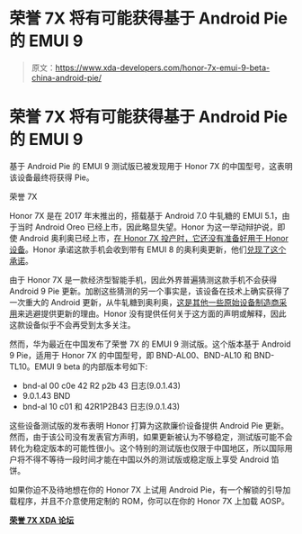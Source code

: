 # 荣誉 7X 将有可能获得基于 Android Pie 的 EMUI 9

> 原文：<https://www.xda-developers.com/honor-7x-emui-9-beta-china-android-pie/>

# 荣誉 7X 将有可能获得基于 Android Pie 的 EMUI 9

基于 Android Pie 的 EMUI 9 测试版已被发现用于 Honor 7X 的中国型号，这表明该设备最终将获得 Pie。

荣誉 7X

Honor 7X 是在 2017 年末推出的，搭载基于 Android 7.0 牛轧糖的 EMUI 5.1，由于当时 Android Oreo 已经上市，因此略显失望。Honor 为这一举动辩护说，即使 Android 奥利奥已经上市，[在 Honor 7X 投产时，它还没有准备好用于 Honor 设备](https://www.xda-developers.com/honor-8-android-oreo-honor-7x-nougat/)。Honor 承诺这款手机会收到带有 EMUI 8 的奥利奥更新，他们[兑现了这个承诺](https://www.xda-developers.com/honor-7x-android-oreo-update-us/)。

由于 Honor 7X 是一款经济型智能手机，因此外界普遍猜测这款手机不会获得 Android 9 Pie 更新。加剧这些猜测的另一个事实是，该设备在技术上确实获得了一次重大的 Android 更新，从牛轧糖到奥利奥，[这是其他一些原始设备制造商采用](https://www.xda-developers.com/motorola-moto-g6-moto-e5-series-poor-software-support/)来逃避提供更新的理由。Honor 没有提供任何关于这方面的声明或解释，因此这款设备似乎不会再受到太多关注。

然而，华为最近在中国发布了荣誉 7X 的 EMUI 9 测试版。这个版本基于 Android 9 Pie，适用于 Honor 7X 的中国型号，即 BND-AL00、BND-AL10 和 BND-TL10。EMUI 9 beta 的内部版本号如下:

*   bnd-al 00 c0e 42 R2 p2b 43 日志(9.0.1.43)
*   9.0.1.43 BND
*   bnd-al 10 c01 和 42R1P2B43 日志(9.0.1.43)

这些设备测试版的发布表明 Honor 打算为这款廉价设备提供 Android Pie 更新。然而，由于该公司没有发表官方声明，如果更新被认为不够稳定，测试版可能不会转化为稳定版本的可能性很小。这个特别的测试版也仅限于中国地区，所以国际用户将不得不等待一段时间才能在中国以外的测试版或稳定版上享受 Android 馅饼。

如果你迫不及待地想在你的 Honor 7X 上试用 Android Pie，有一个解锁的引导加载程序，并且不介意使用定制的 ROM，你可以在你的 Honor 7X 上加载 AOSP。

[**荣誉 7X XDA 论坛**](https://forum.xda-developers.com/honor-7x)